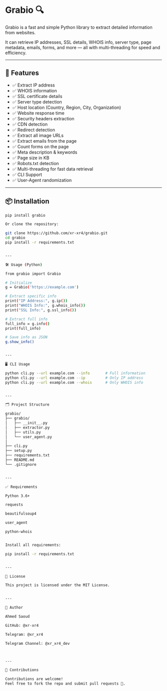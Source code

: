 # Grabio 🔍

Grabio is a fast and simple Python library to extract detailed information from websites.

It can retrieve IP addresses, SSL details, WHOIS info, server type, page metadata, emails, forms, and more — all with multi-threading for speed and efficiency.

---

## 🚀 Features
- ✅ Extract IP address
- ✅ WHOIS information
- ✅ SSL certificate details
- ✅ Server type detection
- ✅ Host location (Country, Region, City, Organization)
- ✅ Website response time
- ✅ Security headers extraction
- ✅ CDN detection
- ✅ Redirect detection
- ✅ Extract all image URLs
- ✅ Extract emails from the page
- ✅ Count forms on the page
- ✅ Meta description & keywords
- ✅ Page size in KB
- ✅ Robots.txt detection
- ✅ Multi-threading for fast data retrieval
- ✅ CLI Support
- ✅ User-Agent randomization

---

## 📦 Installation
```bash
pip install grabio

Or clone the repository:

git clone https://github.com/xr-xr4/grabio.git
cd grabio
pip install -r requirements.txt


---

🛠️ Usage (Python)

from grabio import Grabio

# Initialize
g = Grabio('https://example.com')

# Extract specific info
print("IP Address:", g.ip())
print("WHOIS Info:", g.whois_info())
print("SSL Info:", g.ssl_info())

# Extract full info
full_info = g.info()
print(full_info)

# Save info as JSON
g.show_info()


---

🖥️ CLI Usage

python cli.py --url example.com --info       # Full information
python cli.py --url example.com --ip         # Only IP address
python cli.py --url example.com --whois      # Only WHOIS info


---

🗂️ Project Structure

grabio/
├── grabio/
│   ├── __init__.py
│   ├── extractor.py
│   ├── utils.py
│   └── user_agent.py
│
├── cli.py
├── setup.py
├── requirements.txt
├── README.md
└── .gitignore


---

✅ Requirements

Python 3.6+

requests

beautifulsoup4

user_agent

python-whois


Install all requirements:

pip install -r requirements.txt


---

📄 License

This project is licensed under the MIT License.


---

🙋 Author

Ahmed Saoud

GitHub: @xr-xr4

Telegram: @xr_xr4

Telegram Channel: @xr_xr4_dev



---

💬 Contributions

Contributions are welcome!
Feel free to fork the repo and submit pull requests 🚀.



